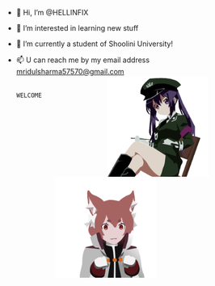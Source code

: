 - 👋 Hi, I’m @HELLINFIX
- 👀 I’m interested in learning new stuff                                                                             
- 🌱 I’m currently a student of Shoolini University!     

- 📫 U can reach me by my email address mridulsharma57570@gmail.com  
<img src="https://github.com/HELLINFIX/HELLINFIX/blob/2cf435e546f833d18236765a63ab05409b5f0756/asdf_stickers-512px-21.gif"
width="200px" height="200px" align="right" style="padding-left: 0px; padding-right: 100px;">

                               WELCOME

<img src="https://github.com/HELLINFIX/HELLINFIX/blob/3a2dc123e8d287e739ab37c57f0cf58af46ac622/asdf_stickers-512px-23.gif"
width="200px" height="200px" align="left" style="padding-left: 100px; padding-right: 0px;">

<!---
HELLINFIX/HELLINFIX is a ✨ special ✨ repository because its `README.md` (this file) appears on your GitHub profile.
You can click the Preview link to take a look at your changes.
--->
